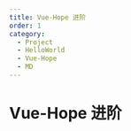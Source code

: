 ```yaml
---
title: Vue-Hope 进阶
order: 1
category:
  - Project
  - HelloWorld
  - Vue-Hope
  - MD
---
```


# Vue-Hope 进阶

